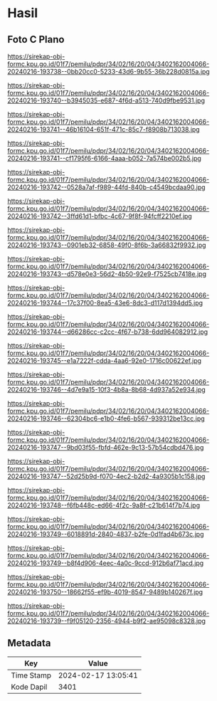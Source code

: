 # Hasil

## Foto C Plano

https://sirekap-obj-formc.kpu.go.id/01f7/pemilu/pdpr/34/02/16/20/04/3402162004066-20240216-193738--0bb20cc0-5233-43d6-9b55-36b228d0815a.jpg

https://sirekap-obj-formc.kpu.go.id/01f7/pemilu/pdpr/34/02/16/20/04/3402162004066-20240216-193740--b3945035-e687-4f6d-a513-740d9fbe9531.jpg

https://sirekap-obj-formc.kpu.go.id/01f7/pemilu/pdpr/34/02/16/20/04/3402162004066-20240216-193741--46b16104-651f-471c-85c7-f8908b713038.jpg

https://sirekap-obj-formc.kpu.go.id/01f7/pemilu/pdpr/34/02/16/20/04/3402162004066-20240216-193741--cf1795f6-6166-4aaa-b052-7a574be002b5.jpg

https://sirekap-obj-formc.kpu.go.id/01f7/pemilu/pdpr/34/02/16/20/04/3402162004066-20240216-193742--0528a7af-f989-44fd-840b-c4549bcdaa90.jpg

https://sirekap-obj-formc.kpu.go.id/01f7/pemilu/pdpr/34/02/16/20/04/3402162004066-20240216-193742--3ffd61d1-bfbc-4c67-9f8f-94fcff2210ef.jpg

https://sirekap-obj-formc.kpu.go.id/01f7/pemilu/pdpr/34/02/16/20/04/3402162004066-20240216-193743--0901eb32-6858-49f0-8f6b-3a66832f9932.jpg

https://sirekap-obj-formc.kpu.go.id/01f7/pemilu/pdpr/34/02/16/20/04/3402162004066-20240216-193743--d578e0e3-56d2-4b50-92e9-f7525cb7418e.jpg

https://sirekap-obj-formc.kpu.go.id/01f7/pemilu/pdpr/34/02/16/20/04/3402162004066-20240216-193744--17c37f00-8ea5-43e6-8dc3-d117d1394dd5.jpg

https://sirekap-obj-formc.kpu.go.id/01f7/pemilu/pdpr/34/02/16/20/04/3402162004066-20240216-193744--d66286cc-c2cc-4f67-b738-6dd964082912.jpg

https://sirekap-obj-formc.kpu.go.id/01f7/pemilu/pdpr/34/02/16/20/04/3402162004066-20240216-193745--e1a7222f-cdda-4aa6-92e0-1716c00622ef.jpg

https://sirekap-obj-formc.kpu.go.id/01f7/pemilu/pdpr/34/02/16/20/04/3402162004066-20240216-193746--4d7e9a15-10f3-4b8a-8b68-4d937a52e934.jpg

https://sirekap-obj-formc.kpu.go.id/01f7/pemilu/pdpr/34/02/16/20/04/3402162004066-20240216-193746--62304bc6-e1b0-4fe6-b567-939312be13cc.jpg

https://sirekap-obj-formc.kpu.go.id/01f7/pemilu/pdpr/34/02/16/20/04/3402162004066-20240216-193747--9bd03f55-fbfd-462e-9c13-57b54cdbd476.jpg

https://sirekap-obj-formc.kpu.go.id/01f7/pemilu/pdpr/34/02/16/20/04/3402162004066-20240216-193747--52d25b9d-f070-4ec2-b2d2-4a9305b1c158.jpg

https://sirekap-obj-formc.kpu.go.id/01f7/pemilu/pdpr/34/02/16/20/04/3402162004066-20240216-193748--f6fb448c-ed66-4f2c-9a8f-c21b614f7b74.jpg

https://sirekap-obj-formc.kpu.go.id/01f7/pemilu/pdpr/34/02/16/20/04/3402162004066-20240216-193749--6018891d-2840-4837-b2fe-0d1fad4b673c.jpg

https://sirekap-obj-formc.kpu.go.id/01f7/pemilu/pdpr/34/02/16/20/04/3402162004066-20240216-193749--b8f4d906-4eec-4a0c-9ccd-912b6af71acd.jpg

https://sirekap-obj-formc.kpu.go.id/01f7/pemilu/pdpr/34/02/16/20/04/3402162004066-20240216-193750--18662f55-ef9b-4019-8547-9489b140267f.jpg

https://sirekap-obj-formc.kpu.go.id/01f7/pemilu/pdpr/34/02/16/20/04/3402162004066-20240216-193739--f9f05120-2356-4944-b9f2-ae95098c8328.jpg


## Metadata

| Key        | Value               |
| ---------- | ------------------- |
| Time Stamp | 2024-02-17 13:05:41 |
| Kode Dapil | 3401                |



